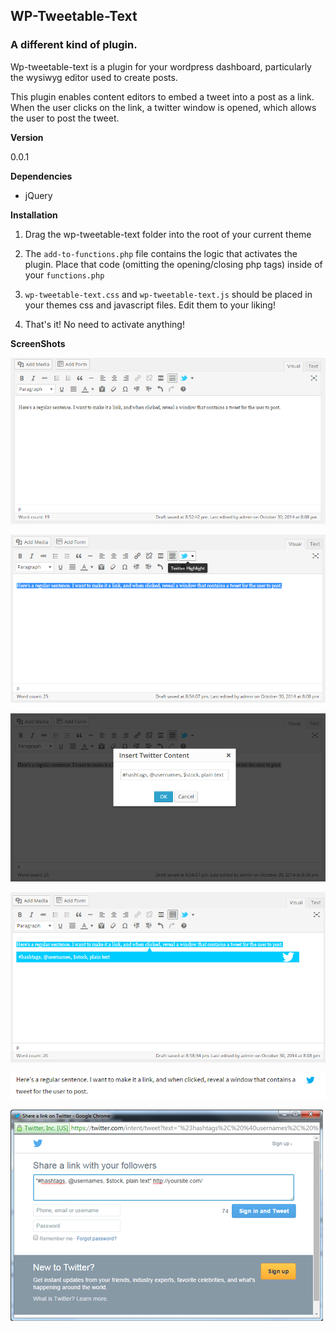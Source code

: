 ## WP-Tweetable-Text

### A different kind of plugin.

Wp-tweetable-text is a plugin for your wordpress dashboard, particularly the wysiwyg editor used to create posts.

This plugin enables content editors to embed a tweet into a post as a link. When the user clicks on the link, a twitter window is opened, which allows the user to post the tweet.

**Version**

0.0.1

**Dependencies**

- jQuery

**Installation**

1. Drag the wp-tweetable-text folder into the root of your current theme

2. The ``add-to-functions.php`` file contains the logic that activates the plugin. Place that code (omitting the opening/closing php tags) inside of your ``functions.php``

3. ``wp-tweetable-text.css`` and ``wp-tweetable-text.js`` should be placed in your themes css and javascript files. Edit them to your liking!

4. That's it! No need to activate anything!

**ScreenShots**

![wysiwyg with plugin enabled](screenshot1.png)

![using the plugin](screenshot2.png)

![using the plugin 2](screenshot3.png)

![using the plugin 3](screenshot4.png)

![previewing the plugin output](screenshot5.png)

![the resulting tweet window](screenshot6.png)
